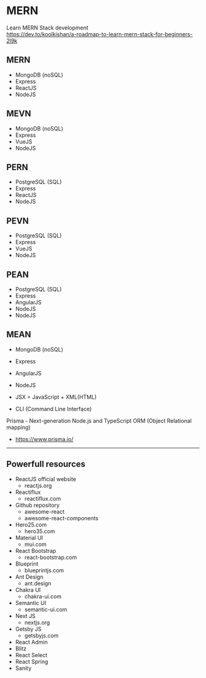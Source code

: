 # MERN
Learn MERN Stack development <br>
https://dev.to/koolkishan/a-roadmap-to-learn-mern-stack-for-beginners-2l9k

## MERN
- MongoDB (noSQL)
- Express
- ReactJS
- NodeJS

## MEVN
- MongoDB (noSQL)
- Express
- VueJS
- NodeJS

## PERN
- PostgreSQL (SQL)
- Express
- ReactJS
- NodeJS

## PEVN
- PostgreSQL (SQL)
- Express
- VueJS
- NodeJS

## PEAN
- PostgreSQL (SQL)
- Express
- AngularJS
- NodeJS
- NodeJS

## MEAN
- MongoDB (noSQL)
- Express
- AngularJS
- NodeJS

- JSX = JavaScript + XML(HTML)
- CLI (Command Line Interface)

Prisma - Next-generation Node.js and TypeScript ORM (Object Relational mapping)
- https://www.prisma.io/

---

## Powerfull resources

- ReactJS official website
  - reactjs.org
- Reactiflux
  - reactiflux.com
- Github repository
  - awesome-react
  - awesome-react-components
- Hero25.com
  - hero35.com
- Material UI
  - mui.com
- React Bootstrap
  - react-bootstrap.com
- Blueprint
  - blueprintjs.com
- Ant Design
  - ant.design
- Chakra UI
  - chakra-ui.com
- Semantic UI
  - semantic-ui.com
- Next JS
  - nextjs.org
- Getsby JS
  - getsbyjs.com
- React Admin
- Blitz
- React Select
- React Spring
- Sanity